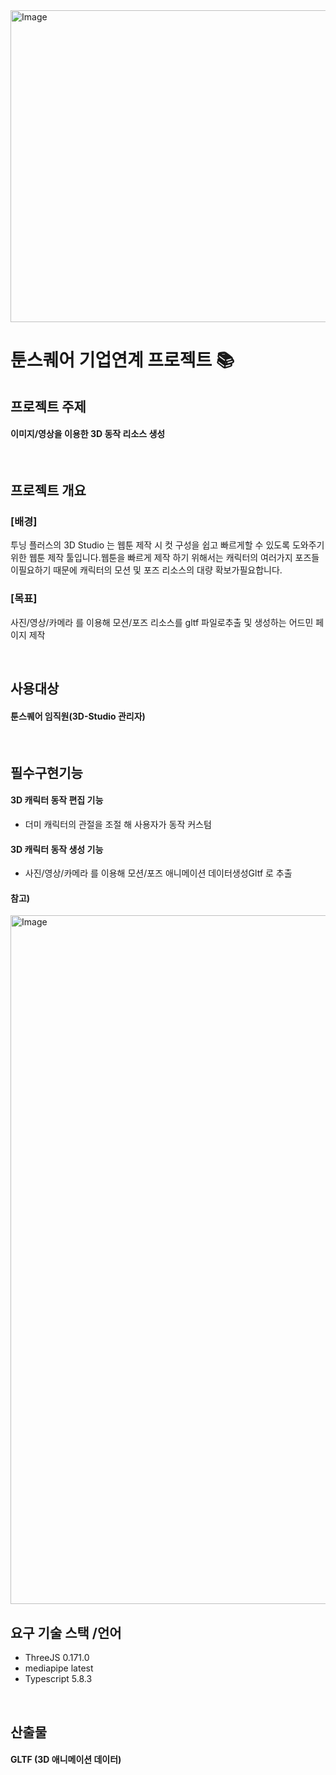 <img width="1321" height="499" alt="Image" src="https://github.com/user-attachments/assets/1d5c1282-44fd-4e60-883c-fe80cc1f5cb5" />

# 툰스퀘어 기업연계 프로젝트 :books:

## 프로젝트 주제
#### 이미지/영상을 이용한 3D 동작 리소스 생성

<br>

## 프로젝트 개요
### [배경]
투닝 플러스의 3D Studio 는 웹툰 제작 시 컷 구성을 쉽고 빠르게할 수 있도록 도와주기 위한 웹툰 제작 툴입니다.웹툰을 빠르게 제작 하기 위해서는 캐릭터의 여러가지 포즈들이필요하기 때문에 캐릭터의 모션 및 포즈 리소스의 대량 확보가필요합니다.

### [목표]
사진/영상/카메라 를 이용해 모션/포즈 리소스를 gltf 파일로추출 및 생성하는 어드민 페이지 제작

<br>

## 사용대상
#### 툰스퀘어 임직원(3D-Studio 관리자)

<br>

## 필수구현기능
#### 3D 캐릭터 동작 편집 기능
- 더미 캐릭터의 관절을 조절 해 사용자가 동작 커스텀
#### 3D 캐릭터 동작 생성 기능
- 사진/영상/카메라 를 이용해 모션/포즈 애니메이션 데이터생성Gltf 로 추출

#### 참고)
<img width="1565" height="1102" alt="Image" src="https://github.com/user-attachments/assets/46fa835a-77cc-4fc0-98ce-b2799ba37fd6" />

<br>

## 요구 기술 스택 /언어
- ThreeJS 0.171.0
- mediapipe latest
- Typescript 5.8.3

<br>

## 산출물
#### GLTF (3D 애니메이션 데이터)
  


